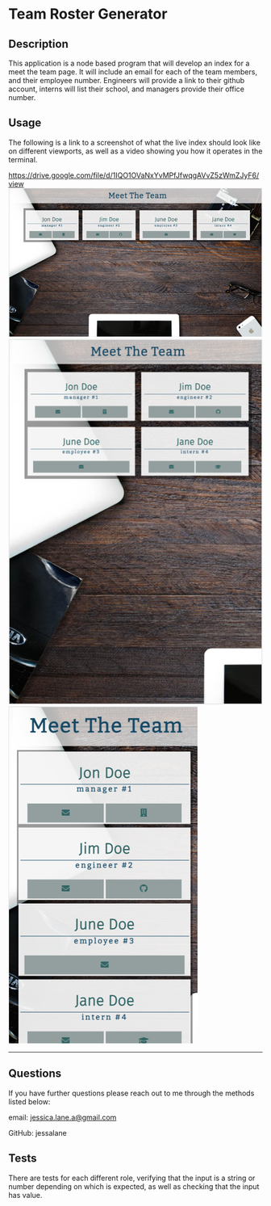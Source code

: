 
  # Team Roster Generator

  ## Description
  This application is a node based program that will develop an index for a meet the team page. It will include an email for each of the team members, and their employee number. Engineers will provide a link to their github account, interns will list their school, and managers provide their office number.

  ## Usage
  The following is a link to a screenshot of what the live index should look like on different viewports, as well as a video showing you how it operates in the terminal.

https://drive.google.com/file/d/1IQO1OVaNxYvMPfJfwqgAVvZ5zWmZJyF6/view
  ![screenshot](./assets/images/full%20size%20screenshot.png)
  ![screenshot](./assets/images/mid%20size%20screenshot.png)
  ![screenshot](./assets/images/small%20size%20screenshot.png)
  

  ---

  ## Questions
  If you have further questions please reach out to me through the methods listed below:

  email: jessica.lane.a@gmail.com

  GitHub: jessalane

   
  ## Tests
  There are tests for each different role, verifying that the input is a string or number depending on which is expected, as well as checking that the input has value.
  
